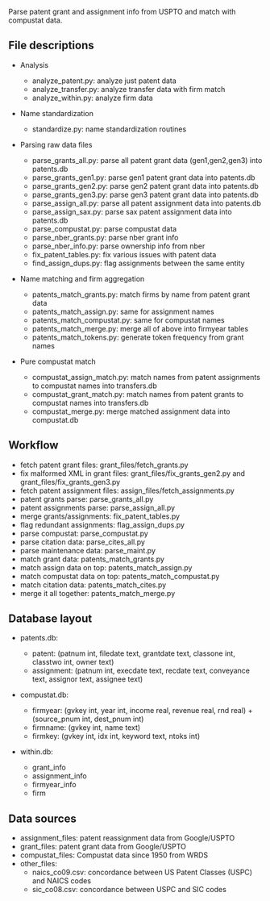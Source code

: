 Parse patent grant and assignment info from USPTO and match with compustat data.

## File descriptions

* Analysis
  * analyze_patent.py: analyze just patent data
  * analyze_transfer.py: analyze transfer data with firm match
  * analyze_within.py: analyze firm data

* Name standardization
  * standardize.py: name standardization routines

* Parsing raw data files
  * parse_grants_all.py: parse all patent grant data (gen1,gen2,gen3) into patents.db
  * parse_grants_gen1.py: parse gen1 patent grant data into patents.db
  * parse_grants_gen2.py: parse gen2 patent grant data into patents.db
  * parse_grants_gen3.py: parse gen3 patent grant data into patents.db
  * parse_assign_all.py: parse all patent assignment data into patents.db
  * parse_assign_sax.py: parse sax patent assignment data into patents.db
  * parse_compustat.py: parse compustat data
  * parse_nber_grants.py: parse nber grant info
  * parse_nber_info.py: parse ownership info from nber
  * fix_patent_tables.py: fix various issues with patent data
  * find_assign_dups.py: flag assignments between the same entity

* Name matching and firm aggregation
  * patents_match_grants.py: match firms by name from patent grant data
  * patents_match_assign.py: same for assignment names
  * patents_match_compustat.py: same for compustat names
  * patents_match_merge.py: merge all of above into firmyear tables
  * patents_match_tokens.py: generate token frequency from grant names

* Pure compustat match
  * compustat_assign_match.py: match names from patent assignments to compustat names into transfers.db
  * compustat_grant_match.py: match names from patent grants to compustat names into transfers.db
  * compustat_merge.py: merge matched assignment data into compustat.db

## Workflow

* fetch patent grant files: grant_files/fetch_grants.py
* fix malformed XML in grant files: grant_files/fix_grants_gen2.py and grant_files/fix_grants_gen3.py
* fetch patent assignment files: assign_files/fetch_assignments.py
* patent grants parse: parse_grants_all.py
* patent assignments parse: parse_assign_all.py
* merge grants/assignments: fix_patent_tables.py
* flag redundant assignments: flag_assign_dups.py
* parse compustat: parse_compustat.py
* parse citation data: parse_cites_all.py
* parse maintenance data: parse_maint.py
* match grant data: patents_match_grants.py
* match assign data on top: patents_match_assign.py
* match compustat data on top: patents_match_compustat.py
* match citation data: patents_match_cites.py
* merge it all together: patents_match_merge.py

## Database layout

* patents.db:
  * patent: (patnum int, filedate text, grantdate text, classone int, classtwo int, owner text)
  * assignment: (patnum int, execdate text, recdate text, conveyance text, assignor text, assignee text)

* compustat.db:
  * firmyear: (gvkey int, year int, income real, revenue real, rnd real) + (source_pnum int, dest_pnum int)
  * firmname: (gvkey int, name text)
  * firmkey: (gvkey int, idx int, keyword text, ntoks int)

* within.db:
  * grant_info
  * assignment_info
  * firmyear_info
  * firm

## Data sources

* assignment_files: patent reassignment data from Google/USPTO
* grant_files: patent grant data from Google/USPTO
* compustat_files: Compustat data since 1950 from WRDS
* other_files:
  * naics_co09.csv: concordance between US Patent Classes (USPC) and NAICS codes
  * sic_co08.csv: concordance between USPC and SIC codes

